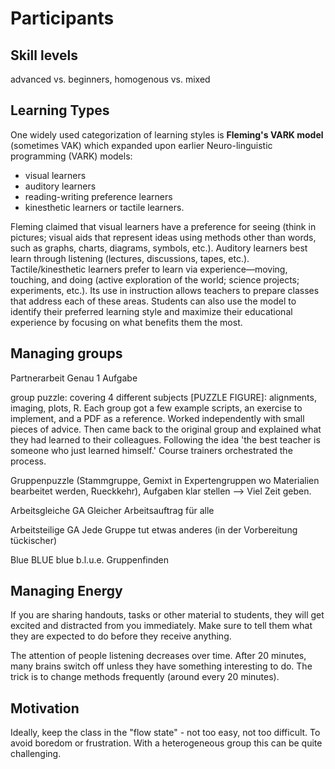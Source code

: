 
# Participants

## Skill levels

advanced vs. beginners, homogenous vs. mixed

## Learning Types

One widely used categorization of learning styles is **Fleming's VARK model** (sometimes VAK) which expanded upon earlier Neuro-linguistic programming (VARK) models:

* visual learners
* auditory learners
* reading-writing preference learners
* kinesthetic learners or tactile learners.

Fleming claimed that visual learners have a preference for seeing (think in pictures; visual aids that represent ideas using methods other than words, such as graphs, charts, diagrams, symbols, etc.). Auditory learners best learn through listening (lectures, discussions, tapes, etc.). Tactile/kinesthetic learners prefer to learn via experience—moving, touching, and doing (active exploration of the world; science projects; experiments, etc.). Its use in instruction allows teachers to prepare classes that address each of these areas. Students can also use the model to identify their preferred learning style and maximize their educational experience by focusing on what benefits them the most.


## Managing groups

Partnerarbeit	Genau 1 Aufgabe

group puzzle:
covering 4 different subjects [PUZZLE FIGURE]: alignments, imaging, plots, R. Each group got a few example scripts, an exercise to implement, and a PDF as a reference. Worked independently with small pieces of advice. Then came back to the original group and explained what they had learned to their colleagues. Following the idea 'the best teacher is someone who just learned himself.' Course trainers orchestrated the process.

Gruppenpuzzle (Stammgruppe, Gemixt in Expertengruppen wo Materialien bearbeitet werden, Rueckkehr), Aufgaben klar stellen --> Viel Zeit geben.

Arbeitsgleiche GA	Gleicher Arbeitsauftrag für alle

Arbeitsteilige GA	Jede Gruppe tut etwas anderes (in der Vorbereitung tückischer)

Blue BLUE blue b.l.u.e. Gruppenfinden


## Managing Energy

If you are sharing handouts, tasks or other material to students, they will get excited and distracted from you immediately. Make sure to tell them what they are expected to do before they receive anything.

The attention of people listening decreases over time. After 20 minutes, many brains switch off unless they have something interesting to do. The trick is to change methods frequently (around every 20 minutes).

## Motivation

Ideally, keep the class in the "flow state" - not too easy, not too difficult. To avoid boredom or frustration. With a heterogeneous group this can be quite challenging.

